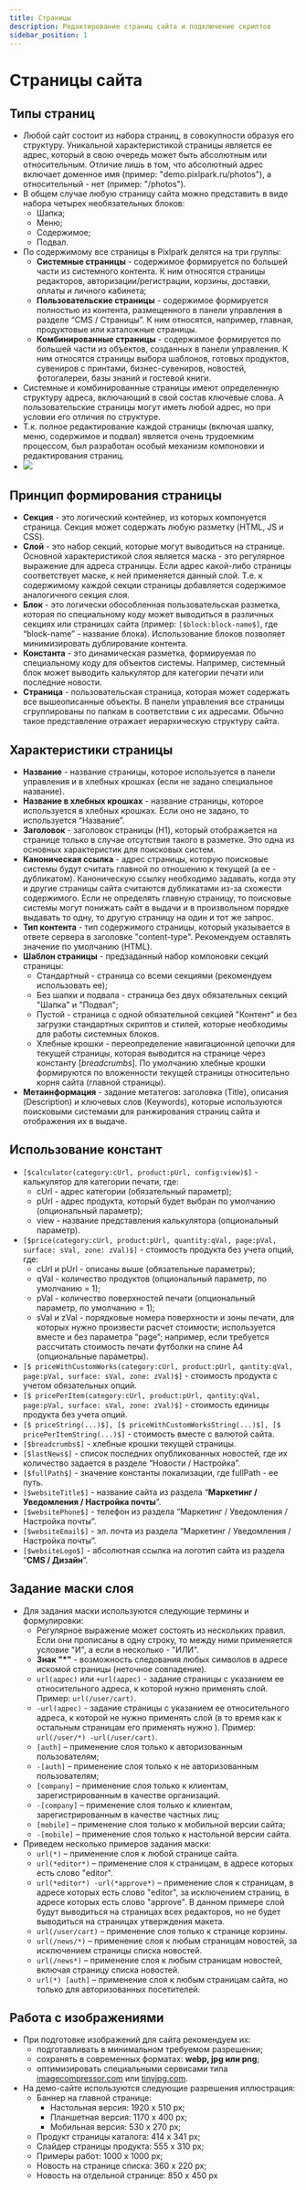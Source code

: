 ```yaml
---
title: Страницы
description: Редактирование страниц сайта и подключение скриптов
sidebar_position: 1
---
```


# Страницы сайта
## Типы страниц
* Любой сайт состоит из набора страниц, в совокупности образуя его структуру. Уникальной характеристикой страницы является ее адрес, который в свою очередь может быть абсолютным или относительным. Отличие лишь в том, что абсолютный адрес включает доменное имя (пример: "demo.pixlpark.ru/photos"), а относительный - нет (пример: "/photos").
* В общем случае любую страницу сайта можно представить в виде набора четырех необязательных блоков:
    + Шапка;
    + Меню;
    + Содержимое;
    + Подвал.
* По содержимому все страницы в Pixlpark делятся на три группы:
    + __Системные страницы__ - содержимое формируется по большей части из системного контента. К ним относятся страницы редакторов, авторизации/регистрации, корзины, доставки, оплаты и личного кабинета;
    + __Пользовательские страницы__ - содержимое формируется полностью из контента, размещенного в панели управления в разделе “CMS / Страницы”. К ним относятся, например, главная, продуктовые или каталожные страницы.
    + __Комбинированные страницы__ - содержимое формируется по большей части из объектов, созданных в панели управления. К ним относятся страницы выбора шаблонов, готовых продуктов, сувениров с принтами, бизнес-сувениров, новостей, фотогалереи, базы знаний и гостевой книги.
* Системные и комбинированные страницы имеют определенную структуру адреса, включающий в свой состав ключевые слова. А пользовательские страницы могут иметь любой адрес, но при условии его отличия по структуре.
* Т.к. полное редактирование каждой страницы (включая шапку, меню, содержимое и подвал) является очень трудоемким процессом, был разработан особый механизм компоновки и редактирования страниц.
* ![](../_media/cms/sections.png)

## Принцип формирования страницы
* __Секция__ - это логический контейнер, из которых компонуется страница. Секция может содержать любую разметку (HTML, JS и CSS).
* __Слой__ - это набор секций, которые могут выводиться на странице. Основной характеристикой слоя является маска - это регулярное выражение для адреса страницы. Если адрес какой-либо страницы соответствует маске, к ней применяется данный слой. Т.е. к содержимому каждой секции страницы добавляется содержимое аналогичного секция слоя.
* __Блок__ - это логически обособленная пользовательская разметка, которая по специальному коду может выводиться в различных секциях или страницах сайта (пример: `[$block:block-name$]`, где “block-name” - название блока). Использование блоков позволяет минимизировать дублирование контента.
* __Константа__ - это динамическая разметка, формируемая по специальному коду для объектов системы. Например, системный блок может выводить калькулятор для категории печати или последние новости.
* __Страница__ - пользовательская страница, которая может содержать все вышеописанные объекты. В панели управления все страницы сгруппированы по папкам в соответствии с их адресами. Обычно такое представление отражает иерархическую структуру сайта.

## Характеристики страницы
* __Название__ - название страницы, которое используется в панели управления и в хлебных крошках (если не задано специальное название).
* __Название в хлебных крошках__ - название страницы, которое используется в хлебных крошках. Если оно не задано, то используется “Название”.
* __Заголовок__ - заголовок страницы (H1), который отображается на странице только в случае отсутствия такого в разметке. Это одна из основных характеристик для поисковых систем.
* __Каноническая ссылка__ - адрес страницы, которую поисковые системы будут считать главной по отношению к текущей (а ее - дубликатом). Каноническую ссылку необходимо задавать, когда эту и другие страницы сайта считаются дубликатами из-за схожести содержимого. Если не определять главную страницу, то поисковые системы могут понижать сайт в выдачи и в произвольном порядке выдавать то одну, то другую страницу на один и тот же запрос.
* __Тип контента__ - тип содержимого страницы, который указывается в ответе сервера в заголовке "content-type". Рекомендуем оставлять значение по умолчанию (HTML).
* __Шаблон страницы__ - предзаданный набор компоновки секций страницы:
    + Стандартный - страница со всеми секциями (рекомендуем использовать ее);
    + Без шапки и подвала - страница без двух обязательных секций "Шапка" и "Подвал";
    + Пустой - страница с одной обязательной секцией "Контент" и без загрузки стандартных скриптов и стилей, которые необходимы для работы системных блоков.
    + Хлебные крошки - переопределение навигационной цепочки для текущей страницы, которая выводится на странице через константу [$breadcrumbs$]. По умолчанию хлебные крошки формируются по вложенности текущей страницы относительно корня сайта (главной страницы). 
* __Метаинформация__ - задание метатегов: заголовка (Title), описания (Description) и ключевых слов (Keywords), которые используются поисковыми системами для ранжирования страниц сайта и отображения их в выдаче.

## Использование констант
* `[$calculator(category:cUrl, product:pUrl, config:view)$]` - калькулятор для категории печати, где:
    + cUrl - адрес категории (обязательный параметр);
    + pUrl - адрес продукта, который будет выбран по умолчанию (опциональный параметр);
    + view - название представления калькулятора (опциональный параметр).
* `[$price(category:cUrl, product:pUrl, quantity:qVal, page:pVal, surface: sVal, zone: zVal)$]` - стоимость продукта без учета опций, где:
    + cUrl и pUrl - описаны выше (обязательные параметры);
    + qVal - количество продуктов (опциональный параметр, по умолчанию = 1);
    + pVal - количество поверхностей печати (опциональный параметр, по умолчанию = 1);
    + sVal и zVal - порядковые номера поверхности и зоны печати, для которых нужно произвести расчет стоимости; используется вместе и без параметра “page”; например, если требуется рассчитать стоимость печати футболки на спине А4  (опциональные параметры).
* `[$ priceWithCustomWorks(category:cUrl, product:pUrl, qantity:qVal, page:pVal, surface: sVal, zone: zVal)$]` - стоимость продукта с учетом обязательных опций.
* `[$ pricePerItem(category:cUrl, product:pUrl, qantity:qVal, page:pVal, surface: sVal, zone: zVal)$]` - стоимость единицы продукта без учета опций.
* `[$ priceString(...)$], [$ priceWithCustomWorksString(...)$], [$ pricePerItemString(...)$]` - стоимость вместе с валютой сайта.
* `[$breadcrumbs$]` - хлебные крошки текущей страницы.
* `[$lastNews$]` - список последних опубликованных новостей, где их количество задается в разделе “Новости / Настройка”.
* `[$fullPath$]` - значение константы локализации, где fullPath - ее путь.
* `[$websiteTitle$]` - название сайта из раздела “__Маркетинг / Уведомления / Настройка почты__”.
* `[$websitePhone$]` - телефон из раздела “Маркетинг / Уведомления / Настройка почты”.
* `[$websiteEmail$]` - эл. почта из раздела “Маркетинг / Уведомления / Настройка почты”.
* `[$websiteLogo$]` - абсолютная ссылка на логотип сайта из раздела “__CMS / Дизайн__”.

## Задание маски слоя
* Для задания маски используются следующие термины и формулировки:
   + Регулярное выражение может состоять из нескольких правил. Если они прописаны в одну строку, то между ними применяется условие "И", а если в несколько - "ИЛИ".
   + __Знак "\*"__ - возможность следования любых символов в адресе искомой страницы (неточное совпадение).
   + `url(адрес)` или `+url(адрес)` - задание страницы с указанием ее относительного адреса, к которой нужно применять слой. Пример: `url(/user/cart)`.
   + `-url(адрес)` - задание страницы с указанием ее относительного адреса, к которой не нужно применять слой (в то время как к остальным страницам его применять нужно ). Пример: `url(/user/*) -url(/user/cart)`.
   + `[auth]` – применение слоя только к авторизованным пользователям;
   + `-[auth]` – применение слоя только к не авторизованным пользователям;
   + `[company]` – применение слоя только к клиентам, зарегистрированным в качестве организаций.
   + `-[company]` – применение слоя только к клиентам, зарегистрированным в качестве частных лиц;
   + `[mobile]` – применение слоя только к мобильной версии сайта;
   + `-[mobile]` – применение слоя только к настольной версии сайта.
* Приведем несколько примеров задания маски:
   + `url(*)` – применение слоя к любой странице сайта.
   + `url(*editor*)` – применение слоя к страницам, в адресе которых есть слово "editor".
   + `url(*editor*) -url(*approve*)` – применение слоя к страницам, в адресе которых есть слово "editor", за исключением страниц, в адресе которых есть слово "approve". В данном примере слой будут выводиться на страницах всех редакторов, но не будет выводиться на страницах утверждения макета.
   + `url(/user/cart)` – применение слоя только к странице корзины.
   + `url(/news/*)` – применение слоя к любым страницам новостей, за исключением страницы списка новостей.
   + `url(/news*)` – применение слоя к любым страницам новостей, включая страницу списка новостей.
   + `url(*) [auth]` – применение слоя к любым страницам сайта, но только для авторизованных посетителей.

## Работа с изображениями
* При подготовке изображений для сайта рекомендуем их:
    + подготавливать в минимальном требуемом разрешении;
    + сохранять в современных форматах: __webp, jpg или png__;
    + оптимизировать специальными сервисами типа [imagecompressor.com](https://imagecompressor.com/) или [tinyjpg.com](https://tinyjpg.com/).
* На демо-сайте используются следующие разрешения иллюстрация:
    + Баннер на главной странице:
        + Настольная версия: 1920 x 510 px;
        + Планшетная версия: 1170 x 400 px;
        + Мобильная версия: 530 x 270 px;
    + Продукт страницы каталога: 414 x 341 px;
    + Слайдер страницы продукта: 555 x 310 px;
    + Примеры работ: 1000 x 1000 px;
    + Новость на странице списка: 360 x 220 px;
    + Новость на отдельной странице: 850 x 450 px